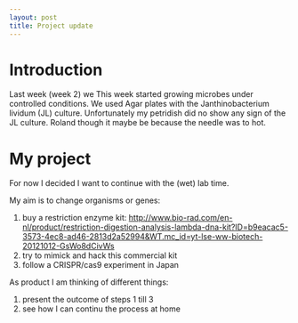 ```yaml
---
layout: post
title: Project update
---
```


# Introduction

Last week (week 2) we This week started growing microbes under controlled conditions. We used Agar plates with the Janthinobacterium lividum (JL) culture. Unfortunately my petridish did no show any sign of the JL culture. Roland though it maybe be because the needle was to hot.

# My project

For now I decided I want to continue with the (wet) lab time.

My aim is to change organisms or genes:
1) buy a restriction enzyme kit: http://www.bio-rad.com/en-nl/product/restriction-digestion-analysis-lambda-dna-kit?ID=b9eacac5-3573-4ec8-ad46-2813d2a52994&WT.mc_id=yt-lse-ww-biotech-20121012-GsWo8dCivWs 
2) try to mimick and hack this commercial kit
3) follow a CRISPR/cas9 experiment in Japan 

As product I am thinking of different things:
1) present the outcome of steps 1 till 3
2) see how I can continu the process at home

